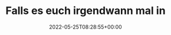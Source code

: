 ---
retweeted: false
source: <a href="https://mobile.twitter.com" rel="nofollow">Twitter Web App</a>
entities:
  hashtags: []
  symbols: []
  user_mentions: []
  urls:
  - url: https://t.co/4PAlQhqZe4
    expanded_url: https://twitter.com/baschtdotcom/status/1529377797726167040
    display_url: twitter.com/baschtdotcom/s…
    indices:
    - '115'
    - '138'
display_text_range:
- '0'
- '138'
favorite_count: '2'
id_str: '1529378971196043264'
truncated: false
retweet_count: '0'
id: '1529378971196043264'
possibly_sensitive: false
created_at: Wed May 25 08:28:55 +0000 2022
favorited: false
full_text: 'Falls es euch irgendwann mal in den Bonner Süd-Westen verschlägt: Unbedingt
  Essen bei Mukam in Duisdorf probieren.'
lang: de
quote_url: https://twitter.com/baschtdotcom/status/1529377797726167040
tags:
- pesos:twitter
date: '2022-05-25T08:28:55+00:00'
src: https://twitter.com/bascht/status/1529378971196043264
original_url: https://twitter.com/bascht/status/1529378971196043264
type: twitter_tweet
text: 'Falls es euch irgendwann mal in den Bonner Süd-Westen verschlägt: Unbedingt
  Essen bei Mukam in Duisdorf probieren.'
title: Falls es euch irgendwann mal in

---